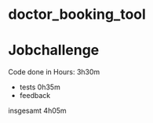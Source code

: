 # doctor_booking_tool


# Jobchallenge
Code done in
Hours: 3h30m<br>
+ tests
0h35m
+ feedback


insgesamt
4h05m